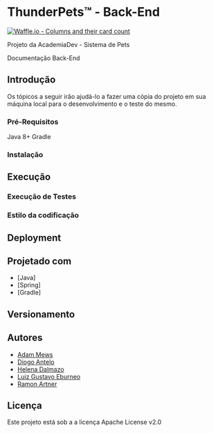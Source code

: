 # ThunderPets™ -  Back-End 
[![Waffle.io - Columns and their card count](https://badge.waffle.io/academiadev-joinville/projeto-backend-thunderpets.svg?columns=all)](https://waffle.io/academiadev-joinville/projeto-backend-thunderpets)

Projeto da AcademiaDev - Sistema de Pets

Documentação Back-End

## Introdução

Os tópicos a seguir irão ajudá-lo a fazer uma cópia do projeto em sua máquina local para o desenvolvimento e o teste do mesmo.

### Pré-Requisitos

Java 8+
Gradle

### Instalação

## Execução

### Execução de Testes

### Estilo da codificação

## Deployment

## Projetado com

* [Java]
* [Spring]
* [Gradle]

## Versionamento

## Autores

* [Adam Mews](https://github.com/liserline)
* [Diogo Antelo](https://github.com/DiogoAntelo)
* [Helena Dalmazo](https://github.com/nefasta)
* [Luiz Gustavo Eburneo](https://github.com/Botuca)
* [Ramon Artner](https://github.com/rartner)

## Licença

Este projeto está sob a a licença Apache License v2.0
